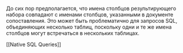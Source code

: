 До сих пор предполагается, что имена столбцов результирующего набора совпадают с именами столбцов, указанными в документе сопоставления. Это может быть проблематично для запросов SQL, объединяющих несколько таблиц, поскольку одни и те же имена столбцов могут встречаться в нескольких таблицах.

[[Native SQL Queries]]